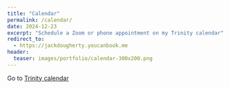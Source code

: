 ```yaml
---
title: "Calendar"
permalink: /calendar/
date: 2024-12-23
excerpt: "Schedule a Zoom or phone appointment on my Trinity calendar"
redirect_to:
  - https://jackdougherty.youcanbook.me
header:
  teaser: images/portfolio/calendar-300x200.png
---
```

Go to [Trinity calendar](https://jackdougherty.youcanbook.me)
